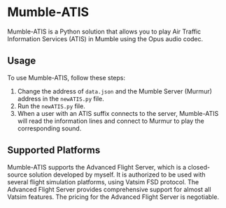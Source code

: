 # Mumble-ATIS

Mumble-ATIS is a Python solution that allows you to play Air Traffic Information Services (ATIS) in Mumble using the Opus audio codec.

## Usage

To use Mumble-ATIS, follow these steps:

1. Change the address of `data.json` and the Mumble Server (Murmur) address in the `newATIS.py` file.
2. Run the `newATIS.py` file.
3. When a user with an ATIS suffix connects to the server, Mumble-ATIS will read the information lines and connect to Murmur to play the corresponding sound.

## Supported Platforms

Mumble-ATIS supports the Advanced Flight Server, which is a closed-source solution developed by myself. It is authorized to be used with several flight simulation platforms, using Vatsim FSD protocol. The Advanced Flight Server provides comprehensive support for almost all Vatsim features. The pricing for the Advanced Flight Server is negotiable.
